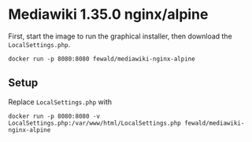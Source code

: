# Mediawiki 1.35.0 nginx/alpine

First, start the image to run the graphical installer, then download the `LocalSettings.php`.

```
docker run -p 8080:8080 fewald/mediawiki-nginx-alpine
```

## Setup

Replace `LocalSettings.php` with

```
docker run -p 8080:8080 -v LocalSettings.php:/var/www/html/LocalSettings.php fewald/mediawiki-nginx-alpine
```
